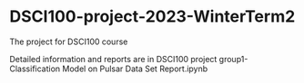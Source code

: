 # DSCI100-project-2023-WinterTerm2
The project for DSCI100 course

Detailed information and reports are in DSCI100 project group1-Classification Model on Pulsar Data Set Report.ipynb
